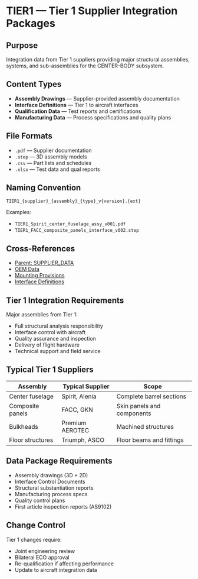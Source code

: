 # TIER1 — Tier 1 Supplier Integration Packages

## Purpose

Integration data from Tier 1 suppliers providing major structural assemblies, systems, and sub-assemblies for the CENTER-BODY subsystem.

## Content Types

- **Assembly Drawings** — Supplier-provided assembly documentation
- **Interface Definitions** — Tier 1 to aircraft interfaces
- **Qualification Data** — Test reports and certifications
- **Manufacturing Data** — Process specifications and quality plans

## File Formats

- `.pdf` — Supplier documentation
- `.step` — 3D assembly models
- `.csv` — Part lists and schedules
- `.xlsx` — Test data and qual reports

## Naming Convention

```
TIER1_{supplier}_{assembly}_{type}_v{version}.{ext}
```

Examples:
- `TIER1_Spirit_center_fuselage_assy_v001.pdf`
- `TIER1_FACC_composite_panels_interface_v002.step`

## Cross-References

- [Parent: SUPPLIER_DATA](../README.md)
- [OEM Data](../OEM/README.md)
- [Mounting Provisions](../../MOUNTING/)
- [Interface Definitions](../../INTERFACES/)

## Tier 1 Integration Requirements

Major assemblies from Tier 1:
- Full structural analysis responsibility
- Interface control with aircraft
- Quality assurance and inspection
- Delivery of flight hardware
- Technical support and field service

## Typical Tier 1 Suppliers

| Assembly | Typical Supplier | Scope |
|----------|------------------|-------|
| Center fuselage | Spirit, Alenia | Complete barrel sections |
| Composite panels | FACC, GKN | Skin panels and components |
| Bulkheads | Premium AEROTEC | Machined structures |
| Floor structures | Triumph, ASCO | Floor beams and fittings |

## Data Package Requirements

- Assembly drawings (3D + 2D)
- Interface Control Documents
- Structural substantiation reports
- Manufacturing process specs
- Quality control plans
- First article inspection reports (AS9102)

## Change Control

Tier 1 changes require:
- Joint engineering review
- Bilateral ECO approval
- Re-qualification if affecting performance
- Update to aircraft integration data
